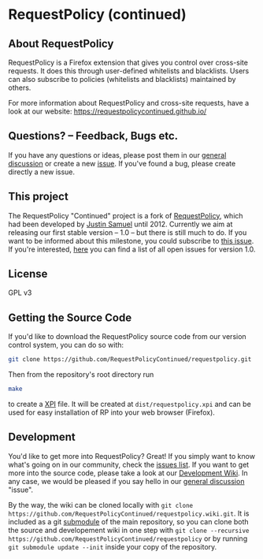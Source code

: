 # RequestPolicy (continued)

## About RequestPolicy

RequestPolicy is a Firefox extension that gives you control over cross-site
requests. It does this through user-defined whitelists and blacklists. Users
can also subscribe to policies (whitelists and blacklists) maintained by
others.

For more information about RequestPolicy and cross-site requests, have a look at our website:
https://requestpolicycontinued.github.io/

## Questions? – Feedback, Bugs etc.

If you have any questions or ideas, please post them in our [general discussion](https://github.com/RequestPolicyContinued/requestpolicy/issues/484) or create a new [issue](https://github.com/RequestPolicyContinued/requestpolicy/issues). If you've found a bug, please create directly a new issue.

## This project

The RequestPolicy "Continued" project is a fork of
[RequestPolicy](https://github.com/RequestPolicy/requestpolicy), which had been
developed by [Justin Samuel](https://github.com/jsamuel) until 2012. Currently we aim at releasing our first stable version – 1.0 – but there is still much to do. If you want to be informed about this milestone, you could subscribe to [this issue](https://github.com/RequestPolicyContinued/requestpolicy/issues/446). If you're interested, [here](https://github.com/RequestPolicyContinued/requestpolicy/milestones/1.0)  you can find a list of all open issues for version 1.0.

## License

GPL v3

## Getting the Source Code

If you'd like to download the RequestPolicy source code from our version
control system, you can do so with:

```bash
git clone https://github.com/RequestPolicyContinued/requestpolicy.git
```

Then from the repository's root directory run

```bash
make
```

to create a [XPI](https://developer.mozilla.org/en-US/docs/XPI) file. It will be created at `dist/requestpolicy.xpi` and can be used for easy installation of RP into your web browser (Firefox).

## Development

You'd like to get more into RequestPolicy? Great! If you simply want to know what's going on in our community, check the [issues list](https://github.com/RequestPolicyContinued/requestpolicy/issues). If you want to get more into the source code, please take a look at our [Development Wiki](https://github.com/RequestPolicyContinued/requestpolicy/wiki). In any case, we would be pleased if you say hello in our [general discussion](https://github.com/RequestPolicyContinued/requestpolicy/issues/484) "issue".

By the way, the wiki can be cloned locally with `git clone https://github.com/RequestPolicyContinued/requestpolicy.wiki.git`. It is included as a git [submodule](http://git-scm.com/book/en/Git-Tools-Submodules) of the main repository, so you can clone both the source and developement wiki in one step with `git clone --recursive https://github.com/RequestPolicyContinued/requestpolicy` or by running `git submodule update --init` inside your copy of the repository.
